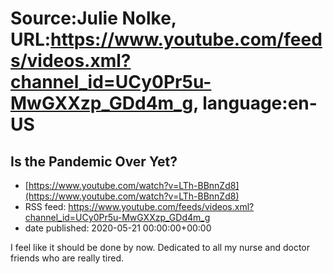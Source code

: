 # Source:Julie Nolke, URL:https://www.youtube.com/feeds/videos.xml?channel_id=UCy0Pr5u-MwGXXzp_GDd4m_g, language:en-US

## Is the Pandemic Over Yet?
 - [https://www.youtube.com/watch?v=LTh-BBnnZd8](https://www.youtube.com/watch?v=LTh-BBnnZd8)
 - RSS feed: https://www.youtube.com/feeds/videos.xml?channel_id=UCy0Pr5u-MwGXXzp_GDd4m_g
 - date published: 2020-05-21 00:00:00+00:00

I feel like it should be done by now.
Dedicated to all my nurse and doctor friends who are really tired.


